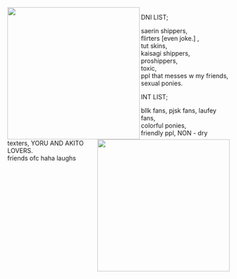 <img align="left" width="300" height="auto" src="https://files.catbox.moe/igo9k3.jpg">

DNI LIST;
   
   saerin shippers,   
   flirters [even joke.] ,   
   tut skins,   
   kaisagi shippers,   
   proshippers,   
   toxic,    
   ppl that messes w my friends, 
   sexual ponies. 

<img align="right" width="300" height="auto" src="https://files.catbox.moe/u99xtr.jpeg">

INT LIST;
   
   bllk fans,
   pjsk fans,
   laufey fans,  
   colorful ponies,    
   friendly ppl, 
   NON - dry texters, 
   YORU AND AKITO LOVERS.  
   friends ofc haha laughs
